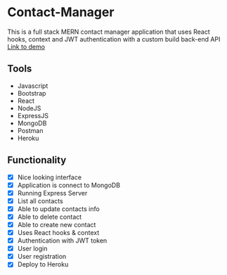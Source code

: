 # Contact-Manager
This is a full stack MERN contact manager application that uses React hooks, context and JWT authentication with a custom build back-end API [Link to demo](https://secret-basin-35529.herokuapp.com/login#!)

## Tools
* Javascript
* Bootstrap
* React
* NodeJS
* ExpressJS
* MongoDB
* Postman
* Heroku

## Functionality
- [x] Nice looking interface
- [x] Application is connect to MongoDB
- [x] Running Express Server
- [x] List all contacts
- [x] Able to update contacts info
- [x] Able to delete contact
- [x] Able to create new contact
- [x] Uses React hooks & context
- [x] Authentication with JWT token
- [x] User login
- [x] User registration
- [x] Deploy to Heroku
